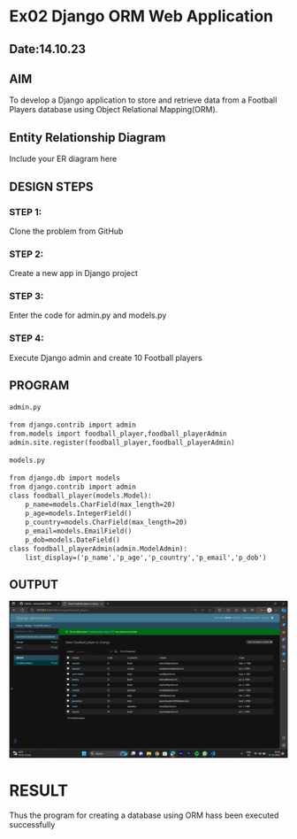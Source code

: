 # Ex02 Django ORM Web Application
## Date:14.10.23
## AIM
To develop a Django application to store and retrieve data from a Football Players database using Object Relational Mapping(ORM).

## Entity Relationship Diagram

Include your ER diagram here

## DESIGN STEPS

### STEP 1:
Clone the problem from GitHub

### STEP 2:
Create a new app in Django project

### STEP 3:
Enter the code for admin.py and models.py

### STEP 4:
Execute Django admin and create 10 Football players

## PROGRAM
```
admin.py

from django.contrib import admin
from.models import foodball_player,foodball_playerAdmin
admin.site.register(foodball_player,foodball_playerAdmin)

models.py

from django.db import models
from django.contrib import admin 
class foodball_player(models.Model):
    p_name=models.CharField(max_length=20)
    p_age=models.IntegerField()
    p_country=models.CharField(max_length=20)
    p_email=models.EmailField()
    p_dob=models.DateField()
class foodball_playerAdmin(admin.ModelAdmin):
    list_display=('p_name','p_age','p_country','p_email','p_dob')
```

## OUTPUT
![Alt text](<Screenshot (12).png>)


# RESULT
Thus the program for creating a database using ORM hass been executed successfully
